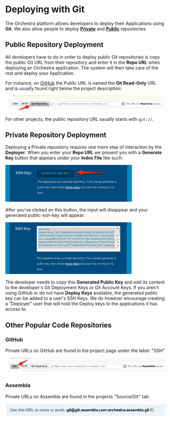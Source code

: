 # Deploying with Git

The Orchestra platform allows developers to deploy their Applications using **Git**. We also allow people to deploy **<a href="#private-repository">Private</a>** and **<a href="#public-repository">Public</a>** repositories. 

## <a name="public-repository"></a>Public Repository Deployment

All developers have to do in order to deploy public Git repositories is copy the public Git URL from their repository and enter it in the **Repo URL** when deploying an Orchestra application. The system will then take care of the rest and deploy your Application.

For instance, on [GitHub](https://github.com/signup/micro?referral_code=orchestra) the Public URL is named the **Git Read-Only** URL and is usually found right below the project description:

![deploy-with-git-github-read-only.png](/images/o-deploy-git-1.png)

For other projects, the public repository URL usually starts with `git://`.

## <a name="private-repository"></a>Private Repository Deployment

Deploying a Private repository requires one more step of interaction by the **Deployer**. When you enter your **Repo URL** we present you with a **Generate Key** button that appears under your **Index File** like such:

![getting-started-ssh-key-one.png](/images/o-deploy-git-2.png)

After you've clicked on this button, the input will disappear and your generated public-ssh-key will appear:

![getting-started-ssh-key-public.png](/images/o-deploy-git-3.png)

The developer needs to copy this **Generated Public Key** and add its content to the developer's Git Deployment Keys or Git Account Keys. If you aren't using GitHub or do not have **Deploy Keys** available, the generated public key can be added to a user's SSH Keys. We do however encourage creating a "Deployer" user that will hold the Deploy keys to the applications it has access to.

## <a name="popular-repositories"></a>Other Popular Code Repositories

### GitHub

Private URLs on GitHub are found in the project page under the label: "SSH"

![deploy-with-git-ssh-url.png](/images/o-deploy-git-4.png)


### Assembla 

Private URLs on Assembla are found in the projects "Source/Git" tab:

![deploy-with-git-assembla-private.png](images/o-deploy-git-5.png)
